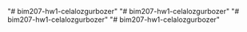 "# bim207-hw1-celalozgurbozer" 
"# bim207-hw1-celalozgurbozer" 
"# bim207-hw1-celalozgurbozer" 
"# bim207-hw1-celalozgurbozer" 
